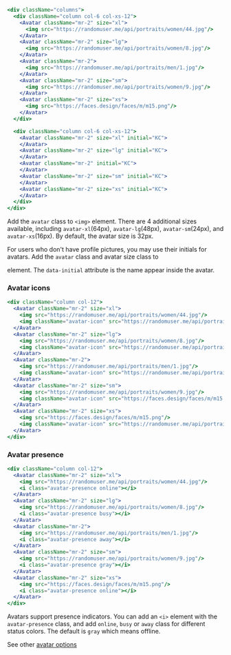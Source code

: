 ```jsx
<div className="columns">
  <div className="column col-6 col-xs-12">
    <Avatar className="mr-2" size="xl">
      <img src="https://randomuser.me/api/portraits/women/44.jpg"/>
    </Avatar>
    <Avatar className="mr-2" size="lg">
      <img src="https://randomuser.me/api/portraits/women/8.jpg"/>
    </Avatar>
    <Avatar className="mr-2">
      <img src="https://randomuser.me/api/portraits/men/1.jpg"/>
    </Avatar>
    <Avatar className="mr-2" size="sm">
      <img src="https://randomuser.me/api/portraits/women/9.jpg"/>
    </Avatar>
    <Avatar className="mr-2" size="xs">
      <img src="https://faces.design/faces/m/m15.png"/>
    </Avatar>
  </div>

  <div className="column col-6 col-xs-12">
    <Avatar className="mr-2" size="xl" initial="KC">
    </Avatar>
    <Avatar className="mr-2" size="lg" initial="KC">
    </Avatar>
    <Avatar className="mr-2" initial="KC">
    </Avatar>
    <Avatar className="mr-2" size="sm" initial="KC">
    </Avatar>
    <Avatar className="mr-2" size="xs" initial="KC">
    </Avatar>
  </div>
</div>
```
Add the `avatar` class to `<img>` element. There are 4 additional sizes available, including `avatar-xl`(64px), `avatar-lg`(48px), `avatar-sm`(24px), and `avatar-xs`(16px). By default, the avatar size is 32px.

For users who don't have profile pictures, you may use their initials for avatars. Add the `avatar` class and avatar size class to <div> element. The `data-initial` attribute is the name appear inside the avatar.

### Avatar icons
```jsx
<div className="column col-12">
  <Avatar className="mr-2" size="xl">
    <img src="https://randomuser.me/api/portraits/women/44.jpg"/>
    <img className="avatar-icon" src="https://randomuser.me/api/portraits/women/8.jpg"/>
  </Avatar>
  <Avatar className="mr-2" size="lg">
    <img src="https://randomuser.me/api/portraits/women/8.jpg"/>
    <img className="avatar-icon" src="https://randomuser.me/api/portraits/men/1.jpg"/>
  </Avatar>
  <Avatar className="mr-2">
    <img src="https://randomuser.me/api/portraits/men/1.jpg"/>
    <img className="avatar-icon" src="https://randomuser.me/api/portraits/women/9.jpg"/>
  </Avatar>
  <Avatar className="mr-2" size="sm">
    <img src="https://randomuser.me/api/portraits/women/9.jpg"/>
    <img className="avatar-icon" src="https://faces.design/faces/m/m15.png"/>
  </Avatar>
  <Avatar className="mr-2" size="xs">
    <img src="https://faces.design/faces/m/m15.png"/>
    <img className="avatar-icon" src="https://randomuser.me/api/portraits/women/44.jpg"/>
  </Avatar>
</div>
```

### Avatar presence
```jsx
<div className="column col-12">
  <Avatar className="mr-2" size="xl">
    <img src="https://randomuser.me/api/portraits/women/44.jpg"/>
    <i class="avatar-presence online"></i>
  </Avatar>
  <Avatar className="mr-2" size="lg">
    <img src="https://randomuser.me/api/portraits/women/8.jpg"/>
    <i class="avatar-presence busy"></i>
  </Avatar>
  <Avatar className="mr-2">
    <img src="https://randomuser.me/api/portraits/men/1.jpg"/>
    <i class="avatar-presence away"></i>
  </Avatar>
  <Avatar className="mr-2" size="sm">
    <img src="https://randomuser.me/api/portraits/women/9.jpg"/>
    <i class="avatar-presence gray"></i>
  </Avatar>
  <Avatar className="mr-2" size="xs">
    <img src="https://faces.design/faces/m/m15.png"/>
    <i class="avatar-presence online"></i>
  </Avatar>
</div>
```
Avatars support presence indicators. You can add an `<i>` element with the `avatar-presence` class, and add `online`, `busy` or `away` class for different status colors. The default is `gray` which means offline.

See other [avatar options](https://picturepan2.github.io/spectre/components/avatars.html)
